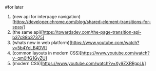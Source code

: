 #for later
1. (new api for interpage navigation)[https://developer.chrome.com/blog/shared-element-transitions-for-spas/]
2. (the same api)[https://towardsdev.com/the-page-transition-api-b37c88b37375]
3. (whats new in web platform)[https://www.youtube.com/watch?v=5b4YcLB4DVI]
4. (common layouts in modern CSS)[https://www.youtube.com/watch?v=qm0IfG1GyZU]
5. (modern CSS)[https://www.youtube.com/watch?v=Xy9ZXRRgpLk]